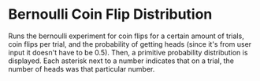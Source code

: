 # Bernoulli Coin Flip Distribution
Runs the bernoulli experiment for coin flips for a certain amount of trials, coin flips per trial, and the probability of getting heads (since it's from user input it doesn't have to be 0.5). Then, a primitive probability distribution is displayed. Each asterisk next to a number indicates that on a trial, the number of heads was that particular number.

